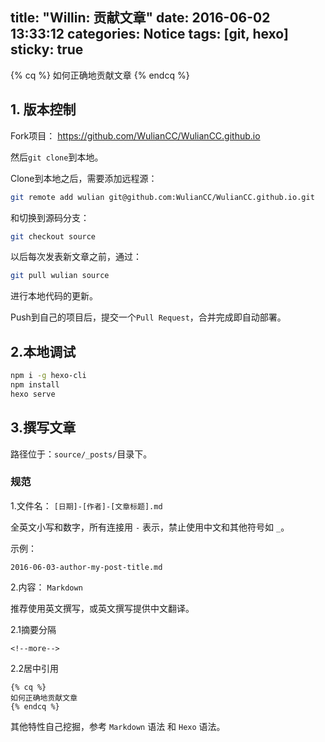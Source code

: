 title: "Willin: 贡献文章"
date: 2016-06-02 13:33:12
categories: Notice
tags: [git, hexo]
sticky: true
---
{% cq %}
如何正确地贡献文章
{% endcq %}

## 1. 版本控制

Fork项目： <https://github.com/WulianCC/WulianCC.github.io>

然后`git clone`到本地。

Clone到本地之后，需要添加远程源：

```bash
git remote add wulian git@github.com:WulianCC/WulianCC.github.io.git
```
<!--more-->

和切换到源码分支：

```bash
git checkout source
```

以后每次发表新文章之前，通过：

```bash
git pull wulian source
```

进行本地代码的更新。

Push到自己的项目后，提交一个`Pull Request`，合并完成即自动部署。

## 2.本地调试

```bash
npm i -g hexo-cli
npm install
hexo serve
```

## 3.撰写文章

路径位于：`source/_posts/`目录下。

### 规范

1.文件名： `[日期]-[作者]-[文章标题].md`

全英文小写和数字，所有连接用 `-` 表示，禁止使用中文和其他符号如 `_`。

示例：

```
2016-06-03-author-my-post-title.md
```

2.内容： `Markdown`

推荐使用英文撰写，或英文撰写提供中文翻译。

2.1摘要分隔

```
<!--more-->
```

2.2居中引用

```
{% cq %}
如何正确地贡献文章
{% endcq %}
```

其他特性自己挖掘，参考 `Markdown` 语法 和 `Hexo` 语法。
